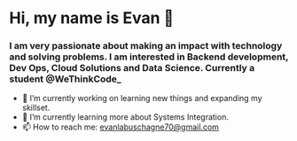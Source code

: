 # Hi, my name is Evan 👋
### I am very passionate about making an impact with technology and solving problems. I am interested in Backend development, Dev Ops, Cloud Solutions and Data Science. Currently a student @WeThinkCode_

- 🔭 I’m currently working on learning new things and expanding my skillset.
- 🌱 I’m currently learning more about Systems Integration.
- 📫 How to reach me: evanlabuschagne70@gmail.com 

<!--
**Evanlab02/Evanlab02** is a ✨ _special_ ✨ repository because its `README.md` (this file) appears on your GitHub profile.

Here are some ideas to get you started:



- 👯 I’m looking to collaborate on ...
- 🤔 I’m looking for help with ...
- 💬 Ask me about 
- 😄 Pronouns: ...
- ⚡ Fun fact: ...
-->
